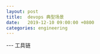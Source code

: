 ```yaml
---
layout: post
title:  devops 典型场景
date:   2019-12-10 09:00:00 +0800
categories: engineering
---
```

--- 工具链
